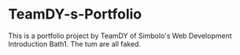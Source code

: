# TeamDY-s-Portfolio
This is a portfolio project by TeamDY of Simbolo's Web Development Introduction Bath1.
The tum are all faked.
